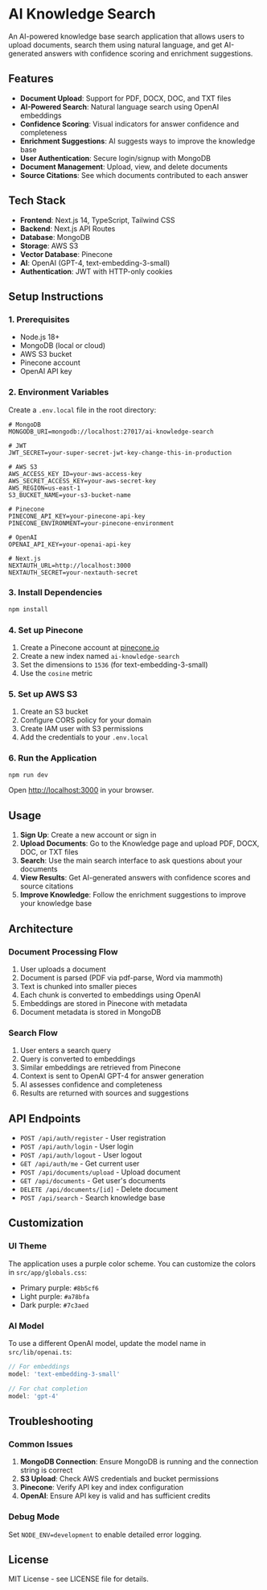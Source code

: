 # AI Knowledge Search

An AI-powered knowledge base search application that allows users to upload documents, search them using natural language, and get AI-generated answers with confidence scoring and enrichment suggestions.

## Features

- **Document Upload**: Support for PDF, DOCX, DOC, and TXT files
- **AI-Powered Search**: Natural language search using OpenAI embeddings
- **Confidence Scoring**: Visual indicators for answer confidence and completeness
- **Enrichment Suggestions**: AI suggests ways to improve the knowledge base
- **User Authentication**: Secure login/signup with MongoDB
- **Document Management**: Upload, view, and delete documents
- **Source Citations**: See which documents contributed to each answer

## Tech Stack

- **Frontend**: Next.js 14, TypeScript, Tailwind CSS
- **Backend**: Next.js API Routes
- **Database**: MongoDB
- **Storage**: AWS S3
- **Vector Database**: Pinecone
- **AI**: OpenAI (GPT-4, text-embedding-3-small)
- **Authentication**: JWT with HTTP-only cookies

## Setup Instructions

### 1. Prerequisites

- Node.js 18+ 
- MongoDB (local or cloud)
- AWS S3 bucket
- Pinecone account
- OpenAI API key

### 2. Environment Variables

Create a `.env.local` file in the root directory:

```env
# MongoDB
MONGODB_URI=mongodb://localhost:27017/ai-knowledge-search

# JWT
JWT_SECRET=your-super-secret-jwt-key-change-this-in-production

# AWS S3
AWS_ACCESS_KEY_ID=your-aws-access-key
AWS_SECRET_ACCESS_KEY=your-aws-secret-key
AWS_REGION=us-east-1
S3_BUCKET_NAME=your-s3-bucket-name

# Pinecone
PINECONE_API_KEY=your-pinecone-api-key
PINECONE_ENVIRONMENT=your-pinecone-environment

# OpenAI
OPENAI_API_KEY=your-openai-api-key

# Next.js
NEXTAUTH_URL=http://localhost:3000
NEXTAUTH_SECRET=your-nextauth-secret
```

### 3. Install Dependencies

```bash
npm install
```

### 4. Set up Pinecone

1. Create a Pinecone account at [pinecone.io](https://pinecone.io)
2. Create a new index named `ai-knowledge-search`
3. Set the dimensions to `1536` (for text-embedding-3-small)
4. Use the `cosine` metric

### 5. Set up AWS S3

1. Create an S3 bucket
2. Configure CORS policy for your domain
3. Create IAM user with S3 permissions
4. Add the credentials to your `.env.local`

### 6. Run the Application

```bash
npm run dev
```

Open [http://localhost:3000](http://localhost:3000) in your browser.

## Usage

1. **Sign Up**: Create a new account or sign in
2. **Upload Documents**: Go to the Knowledge page and upload PDF, DOCX, DOC, or TXT files
3. **Search**: Use the main search interface to ask questions about your documents
4. **View Results**: Get AI-generated answers with confidence scores and source citations
5. **Improve Knowledge**: Follow the enrichment suggestions to improve your knowledge base

## Architecture

### Document Processing Flow

1. User uploads a document
2. Document is parsed (PDF via pdf-parse, Word via mammoth)
3. Text is chunked into smaller pieces
4. Each chunk is converted to embeddings using OpenAI
5. Embeddings are stored in Pinecone with metadata
6. Document metadata is stored in MongoDB

### Search Flow

1. User enters a search query
2. Query is converted to embeddings
3. Similar embeddings are retrieved from Pinecone
4. Context is sent to OpenAI GPT-4 for answer generation
5. AI assesses confidence and completeness
6. Results are returned with sources and suggestions

## API Endpoints

- `POST /api/auth/register` - User registration
- `POST /api/auth/login` - User login
- `POST /api/auth/logout` - User logout
- `GET /api/auth/me` - Get current user
- `POST /api/documents/upload` - Upload document
- `GET /api/documents` - Get user's documents
- `DELETE /api/documents/[id]` - Delete document
- `POST /api/search` - Search knowledge base

## Customization

### UI Theme

The application uses a purple color scheme. You can customize the colors in `src/app/globals.css`:

- Primary purple: `#8b5cf6`
- Light purple: `#a78bfa`
- Dark purple: `#7c3aed`

### AI Model

To use a different OpenAI model, update the model name in `src/lib/openai.ts`:

```typescript
// For embeddings
model: 'text-embedding-3-small'

// For chat completion
model: 'gpt-4'
```

## Troubleshooting

### Common Issues

1. **MongoDB Connection**: Ensure MongoDB is running and the connection string is correct
2. **S3 Upload**: Check AWS credentials and bucket permissions
3. **Pinecone**: Verify API key and index configuration
4. **OpenAI**: Ensure API key is valid and has sufficient credits

### Debug Mode

Set `NODE_ENV=development` to enable detailed error logging.

## License

MIT License - see LICENSE file for details.